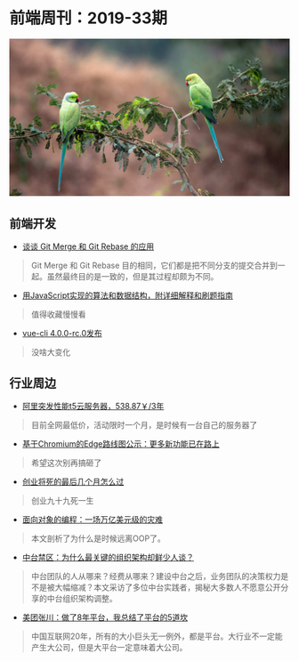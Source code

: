 # 前端周刊：2019-33期

[![](/img/bing/20190826.png?imageMogr2/thumbnail/!960x)](https://cn.bing.com/search?q=玫瑰环鹦鹉)

## 前端开发

- [谈谈 Git Merge 和 Git Rebase 的应用](https://mp.weixin.qq.com/s?__biz=MjM5MTA1MjAxMQ==&mid=2651233506&idx=1&sn=187334724965f7c51c1cefbed8ff58ff)

> Git Merge 和 Git Rebase 目的相同，它们都是把不同分支的提交合并到一起。虽然最终目的是一致的，但是其过程却颇为不同。

- [用JavaScript实现的算法和数据结构，附详细解释和刷题指南](http://www.conardli.top/docs/)

> 值得收藏慢慢看

- [vue-cli 4.0.0-rc.0发布](https://github.com/vuejs/vue-cli/blob/dev/CHANGELOG.md)

> 没啥大变化

## 行业周边

- [阿里突发性能t5云服务器，538.87￥/3年](https://www.aliyun.com/acts/limit-buy?spm=5176.11533457.1089570.4.15da77e3vH7SUR&userCode=y31qmczl)

> 目前全网最低价，活动限时一个月，是时候有一台自己的服务器了 

- [基于Chromium的Edge路线图公示：更多新功能已在路上](https://www.cnbeta.com/articles/tech/880659.htm)

> 希望这次别再搞砸了

- [创业将死的最后几个月怎么过](https://www.yuque.com/iscott/dudu/bvt1mu)

> 创业九十九死一生

- [面向对象的编程：一场万亿美元级的灾难](https://mp.weixin.qq.com/s/o4cHtmhmoXpDdF6GclNx0g)

> 本文剖析了为什么是时候远离OOP了。

- [中台禁区：为什么最关键的组织架构却鲜少人谈？](https://mp.weixin.qq.com/s?__biz=MjM5MDE0Mjc4MA==&mid=2651018922&idx=1&sn=26ac29a28433ce64f65a7675ddc0b546)

> 中台团队的人从哪来？经费从哪来？建设中台之后，业务团队的决策权力是不是被大幅缩减？本文采访了多位中台实践者，揭秘大多数人不愿意公开分享的中台组织架构调整。

- [美团张川：做了8年平台，我总结了平台的5道坎](https://news.caijingmobile.com/article/detail/402650)

> 中国互联网20年，所有的大小巨头无一例外，都是平台。大行业不一定能产生大公司，但是大平台一定意味着大公司。
